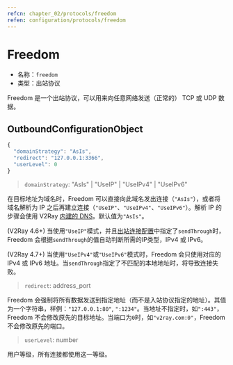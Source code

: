 ```yaml
---
refcn: chapter_02/protocols/freedom
refen: configuration/protocols/freedom
---
```


# Freedom

* 名称：`freedom`
* 类型：出站协议

Freedom 是一个出站协议，可以用来向任意网络发送（正常的） TCP 或 UDP 数据。

## OutboundConfigurationObject

```javascript
{
  "domainStrategy": "AsIs",
  "redirect": "127.0.0.1:3366",
  "userLevel": 0
}
```

> `domainStrategy`: "AsIs" | "UseIP" | "UseIPv4" | "UseIPv6"

在目标地址为域名时，Freedom 可以直接向此域名发出连接（`"AsIs"`），或者将域名解析为 IP 之后再建立连接（`"UseIP"`、`"UseIPv4"`、`"UseIPv6"`）。解析 IP 的步骤会使用 V2Ray [内建的 DNS](../04_dns.md)。默认值为`"AsIs"`。

(V2Ray 4.6+) 当使用`"UseIP"`模式，并且[出站连接配置](../01_overview.md#outboundobject)中指定了`sendThrough`时，Freedom 会根据`sendThrough`的值自动判断所需的IP类型，IPv4 或 IPv6。

(V2Ray 4.7+) 当使用`"UseIPv4"`或`"UseIPv6"`模式时，Freedom 会只使用对应的 IPv4 或 IPv6 地址。当`sendThrough`指定了不匹配的本地地址时，将导致连接失败。

> `redirect`: address_port

Freedom 会强制将所有数据发送到指定地址（而不是入站协议指定的地址）。其值为一个字符串，样例：`"127.0.0.1:80"`, `":1234"`。当地址不指定时，如`":443"`，Freedom 不会修改原先的目标地址。当端口为`0`时，如`"v2ray.com:0"`，Freedom 不会修改原先的端口。

> `userLevel`: number

用户等级，所有连接都使用这一等级。
